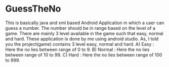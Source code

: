 # GuessTheNo
This is basically java and xml based Android Application in which a user can guess a number. 
The number should be in range based on the level of a game. 
There are mainly 3 level available in the game such that easy, normal and hard.
These application is done by me using android studio.
As, I told you the project(game) contains 3 level easy, normal and hard.
  A) Easy : Here the no lies between range of 0 to 9.
  B) Normal : Here the no lies between range of 10 to 99.
  C) Hard : Here the no lies between range of 100 to 999.
